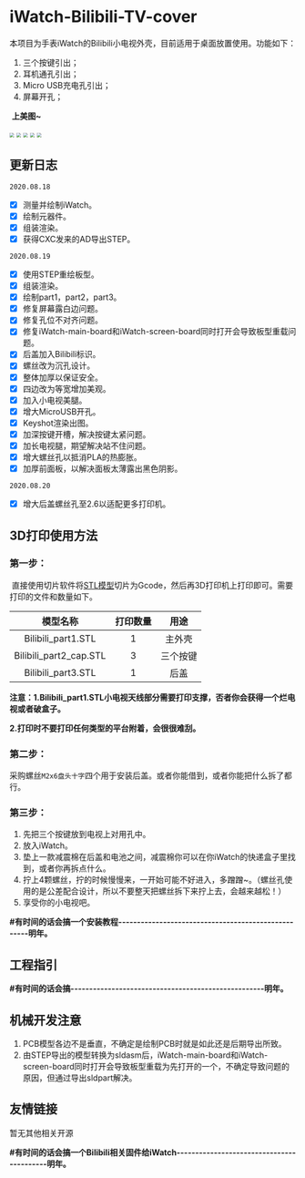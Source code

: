 # iWatch-Bilibili-TV-cover
​	本项目为手表iWatch的Bilibili小电视外壳，目前适用于桌面放置使用。功能如下：

1. 三个按键引出；
2. 耳机通孔引出；
3. Micro USB充电孔引出；
4. 屏幕开孔；



​	**上美图~**

<img src="https://github.com/beamworld/iWatch-Bilibili-TV-cover/blob/master/output/render/iWatch_Bilibili-TV_AD.9.png?raw=true" style="zoom:50%;" />

<img src="https://github.com/beamworld/iWatch-Bilibili-TV-cover/blob/master/output/render/iWatch_Bilibili-TV_AD.5.png?raw=true" style="zoom:50%;" />

<img src="https://github.com/beamworld/iWatch-Bilibili-TV-cover/blob/master/output/render/iWatch_Bilibili-TV_AD.19.jpg?raw=true" style="zoom:50%;" />

<img src="https://github.com/beamworld/iWatch-Bilibili-TV-cover/blob/master/output/render/iWatch_Bilibili-TV_AD.18.jpg?raw=true" style="zoom:50%;" />

<img src="https://github.com/beamworld/iWatch-Bilibili-TV-cover/blob/master/output/render/iWatch_Bilibili-TV_AD.20.jpg?raw=true" style="zoom:50%;" />



## 更新日志

`2020.08.18`

- [x] 测量并绘制iWatch。
- [x] 绘制元器件。
- [x] 组装渲染。
- [x] 获得CXC发来的AD导出STEP。

`2020.08.19`

- [x] 使用STEP重绘板型。
- [x] 组装渲染。
- [x] 绘制part1，part2，part3。
- [x] 修复屏幕露白边问题。
- [x] 修复孔位不对齐问题。
- [x] 修复iWatch-main-board和iWatch-screen-board同时打开会导致板型重载问题。
- [x] 后盖加入Bilibili标识。
- [x] 螺丝改为沉孔设计。
- [x] 整体加厚以保证安全。
- [x] 四边改为等宽增加美观。
- [x] 加入小电视美腿。
- [x] 增大MicroUSB开孔。
- [x] Keyshot渲染出图。
- [x] 加深按键开槽，解决按键太紧问题。
- [x] 加长电视腿，期望解决站不住问题。
- [x] 增大螺丝孔以抵消PLA的热膨胀。
- [x] 加厚前面板，以解决面板太薄露出黑色阴影。

`2020.08.20`

- [x] 增大后盖螺丝孔至2.6以适配更多打印机。



## 3D打印使用方法

### 第一步：

​	直接使用切片软件将[STL模型](https://github.com/beamworld/iWatch-Bilibili-TV-cover/tree/master/output/stl)切片为Gcode，然后再3D打印机上打印即可。需要打印的文件和数量如下。

|        模型名称        | 打印数量 |   用途   |
| :--------------------: | :------: | :------: |
|   Bilibili_part1.STL   |    1     |  主外壳  |
| Bilibili_part2_cap.STL |    3     | 三个按键 |
|   Bilibili_part3.STL   |    1     |   后盖   |

**注意：1.Bilibili_part1.STL小电视天线部分需要打印支撑，否者你会获得一个烂电视或者破盒子。**

​			**2.打印时不要打印任何类型的平台附着，会很很难刮。**



### 第二步：

​	采购螺丝`M2x6盘头十字`四个用于安装后盖。或者你能借到，或者你能把什么拆了都行。



### 第三步：

1. 先把三个按键放到电视上对用孔中。
2. 放入iWatch。
3. 垫上一款减震棉在后盖和电池之间，减震棉你可以在你iWatch的快递盒子里找到，或者你再拆点什么。
4. 拧上4颗螺丝，拧的时候慢慢来，一开始可能不好进入，多蹭蹭~。（螺丝孔使用的是公差配合设计，所以不要整天把螺丝拆下来拧上去，会越来越松！）
5. 享受你的小电视吧。

**#有时间的话会搞一个安装教程----------------------------------------------------明年。**



## 工程指引

**#有时间的话会搞----------------------------------------------------明年。**



## 机械开发注意

1. PCB模型各边不是垂直，不确定是绘制PCB时就是如此还是后期导出所致。
2. 由STEP导出的模型转换为sldasm后，iWatch-main-board和iWatch-screen-board同时打开会导致板型重载为先打开的一个，不确定导致问题的原因，但通过导出sldpart解决。



## 友情链接

暂无其他相关开源

**#有时间的话会搞一个Bilibili相关固件给iWatch------------------------------------------明年。**



